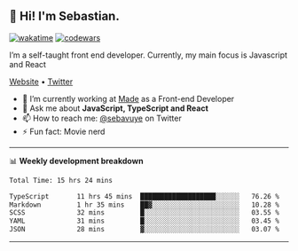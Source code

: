 ## 👋 Hi! I'm Sebastian.

[![wakatime](https://wakatime.com/badge/user/df0036c6-328a-4a39-be9b-e49417ed22a1.svg)](https://wakatime.com/@df0036c6-328a-4a39-be9b-e49417ed22a1)
[![codewars](https://www.codewars.com/users/sebavuye/badges/small)](https://www.codewars.com/users/sebavuye)

I’m a self-taught front end developer. Currently, my main focus is Javascript and React

[Website](https://sebastianvuye.be) • [Twitter](https://twitter.com/sebavuye)

- 🔭 I’m currently working at [Made](https://made.be/) as a Front-end Developer
- 💬 Ask me about **JavaScript, TypeScript and React**
- 📫 How to reach me: [@sebavuye](https://twitter.com/sebavuye) on Twitter
- ⚡ Fun fact: Movie nerd

-------

📊 **Weekly development breakdown**

<!--START_SECTION:waka-->

```txt
Total Time: 15 hrs 24 mins

TypeScript       11 hrs 45 mins  ███████████████████░░░░░░   76.26 %
Markdown         1 hr 35 mins    ██▓░░░░░░░░░░░░░░░░░░░░░░   10.28 %
SCSS             32 mins         █░░░░░░░░░░░░░░░░░░░░░░░░   03.55 %
YAML             31 mins         █░░░░░░░░░░░░░░░░░░░░░░░░   03.45 %
JSON             28 mins         ▓░░░░░░░░░░░░░░░░░░░░░░░░   03.07 %
```

<!--END_SECTION:waka-->
-------
